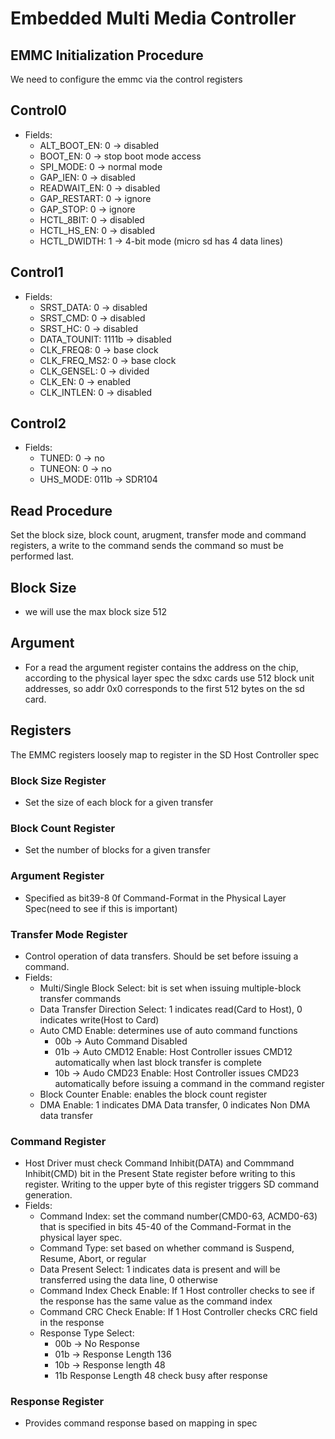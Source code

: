 # Embedded Multi Media Controller

## EMMC Initialization Procedure
We need to configure the emmc via the control registers

## Control0
- Fields:
    - ALT_BOOT_EN: 0 -> disabled
    - BOOT_EN: 0 -> stop boot mode access
    - SPI_MODE: 0 -> normal mode
    - GAP_IEN: 0 -> disabled
    - READWAIT_EN: 0 -> disabled
    - GAP_RESTART: 0 -> ignore
    - GAP_STOP: 0 -> ignore
    - HCTL_8BIT: 0 -> disabled
    - HCTL_HS_EN: 0 -> disabled
    - HCTL_DWIDTH: 1 -> 4-bit mode (micro sd has 4 data lines)

## Control1
- Fields:
    - SRST_DATA: 0 -> disabled
    - SRST_CMD: 0 -> disabled
    - SRST_HC: 0 -> disabled
    - DATA_TOUNIT: 1111b -> disabled
    - CLK_FREQ8: 0 -> base clock
    - CLK_FREQ_MS2: 0 -> base clock
    - CLK_GENSEL: 0 -> divided
    - CLK_EN: 0 -> enabled
    - CLK_INTLEN: 0 -> disabled

## Control2
- Fields:
    - TUNED: 0 -> no
    - TUNEON: 0 -> no
    - UHS_MODE: 011b -> SDR104

## Read Procedure
Set the block size, block count, arugment, transfer mode and command registers, a write to the command sends the command so must be performed last.

## Block Size
- we will use the max block size 512

## Argument
- For a read the argument register contains the address on the chip, according to the physical layer spec the sdxc cards use 512 block unit addresses, so addr 0x0 corresponds to the first 512 bytes on the sd card. 



## Registers
The EMMC registers loosely map to register in the SD Host Controller spec

### Block Size Register
- Set the size of each block for a given transfer

### Block Count Register
- Set the number of blocks for a given transfer

### Argument Register
- Specified as bit39-8 0f Command-Format in the Physical Layer Spec(need to see if this is important)

### Transfer Mode Register
- Control operation of data transfers. Should be set before issuing a command. 
- Fields:
    - Multi/Single Block Select: bit is set when issuing multiple-block transfer commands
    - Data Transfer Direction Select: 1 indicates read(Card to Host), 0 indicates write(Host to Card)
    - Auto CMD Enable: determines use of auto command functions
        - 00b -> Auto Command Disabled
        - 01b -> Auto CMD12 Enable: Host Controller issues CMD12 automatically when last block transfer is complete
        - 10b -> Audo CMD23 Enable: Host Controller issues CMD23 automatically before issuing a command in the command register
    - Block Counter Enable: enables the block count register
    - DMA Enable: 1 indicates DMA Data transfer, 0 indicates Non DMA data transfer

### Command Register
- Host Driver must check Command Inhibit(DATA) and Commmand Inhibit(CMD) bit in the Present State register before writing to this register. Writing to the upper byte of this register triggers SD command generation. 
- Fields:
    - Command Index: set the command number(CMD0-63, ACMD0-63) that is specified in bits 45-40 of the Command-Format in the physical layer spec.
    - Command Type: set based on whether command is Suspend, Resume, Abort, or regular
    - Data Present Select: 1 indicates data is present and will be transferred using the data line, 0 otherwise
    - Command Index Check Enable: If 1 Host controller checks to see if the response has the same value as the command index
    - Command CRC Check Enable: If 1 Host Controller checks CRC field in the response
    - Response Type Select: 
        - 00b -> No Response
        - 01b -> Response Length 136
        - 10b -> Response length 48
        - 11b Response Length 48 check busy after response

### Response Register
- Provides command response based on mapping in spec


